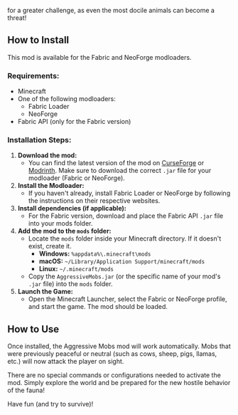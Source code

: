 for a greater challenge, as even the most docile animals can become a threat!

## How to Install

This mod is available for the Fabric and NeoForge modloaders.

### Requirements:

*   Minecraft
*   One of the following modloaders:
    *   Fabric Loader
    *   NeoForge
*   Fabric API (only for the Fabric version)

### Installation Steps:

1.  **Download the mod:**
    *   You can find the latest version of the mod on [CurseForge](<https://www.curseforge.com/minecraft/mc-mods/simple-aggressive-mobs>) or [Modrinth](<https://modrinth.com/project/simple-aggressive-mobs>). Make sure to download the correct `.jar` file for your modloader (Fabric or NeoForge).
2.  **Install the Modloader:**
    *   If you haven't already, install Fabric Loader or NeoForge by following the instructions on their respective websites.
3.  **Install dependencies (if applicable):**
    *   For the Fabric version, download and place the Fabric API `.jar` file into your mods folder.
4.  **Add the mod to the `mods` folder:**
    *   Locate the `mods` folder inside your Minecraft directory. If it doesn't exist, create it.
        *   **Windows:** `%appdata%\.minecraft\mods`
        *   **macOS:** `~/Library/Application Support/minecraft/mods`
        *   **Linux:** `~/.minecraft/mods`
    *   Copy the `AggressiveMobs.jar` (or the specific name of your mod's `.jar` file) into the `mods` folder.
5.  **Launch the Game:**
    *   Open the Minecraft Launcher, select the Fabric or NeoForge profile, and start the game. The mod should be loaded.

## How to Use

Once installed, the Aggressive Mobs mod will work automatically. Mobs that were previously peaceful or neutral (such as cows, sheep, pigs, llamas, etc.) will now attack the player on sight.

There are no special commands or configurations needed to activate the mod. Simply explore the world and be prepared for the new hostile behavior of the fauna!

Have fun (and try to survive)!
```